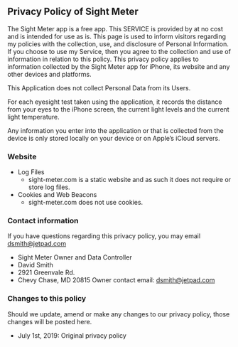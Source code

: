 ## Privacy Policy of Sight Meter

The Sight Meter app is a free app. This SERVICE is provided by at no cost and is intended for use as is.
This page is used to inform visitors regarding my policies with the collection, use, and disclosure of Personal Information.
If you choose to use my Service, then you agree to the collection and use of information in relation to this policy. This privacy policy applies to information collected by the Sight Meter app for iPhone, its website and any other devices and platforms. 

This Application does not collect Personal Data from its Users.

For each eyesight test taken using the application, it records the distance from your eyes to the iPhone screen, the current light levels and the current light temperature.  

Any information you enter into the application or that is collected from the device is only stored locally on your device or on Apple’s iCloud servers. 

### Website
* Log Files
  * sight-meter.com is a static website and as such it does not require or store log files.
* Cookies and Web Beacons
  * sight-meter.com does not use cookies.

### Contact information 
If you have questions regarding this privacy policy, you may email dsmith@jetpad.com 
  - Sight Meter Owner and Data Controller
  - David Smith
  - 2921 Greenvale Rd. 
  - Chevy Chase, MD 20815 Owner contact email: dsmith@jetpad.com

### Changes to this policy
Should we update, amend or make any changes to our privacy policy, those changes will be posted here.
* July 1st, 2019: Original privacy policy
